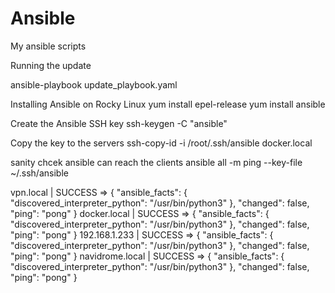 # Ansible
My ansible scripts 


Running the update 

 ansible-playbook update_playbook.yaml

Installing Ansible on Rocky Linux 
yum install epel-release
yum install ansible

Create the Ansible SSH key 
ssh-keygen -C "ansible"

Copy the key to the servers 
ssh-copy-id -i /root/.ssh/ansible docker.local

sanity chcek ansible can reach the clients 
ansible all -m ping --key-file ~/.ssh/ansible

vpn.local | SUCCESS => {
    "ansible_facts": {
        "discovered_interpreter_python": "/usr/bin/python3"
    },
    "changed": false,
    "ping": "pong"
}
docker.local | SUCCESS => {
    "ansible_facts": {
        "discovered_interpreter_python": "/usr/bin/python3"
    },
    "changed": false,
    "ping": "pong"
}
192.168.1.233 | SUCCESS => {
    "ansible_facts": {
        "discovered_interpreter_python": "/usr/bin/python3"
    },
    "changed": false,
    "ping": "pong"
}
navidrome.local | SUCCESS => {
    "ansible_facts": {
        "discovered_interpreter_python": "/usr/bin/python3"
    },
    "changed": false,
    "ping": "pong"
}
